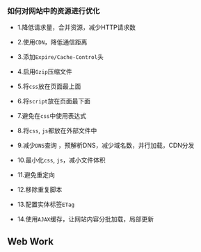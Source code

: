 ### 如何对网站中的资源进行优化

* 1.降低请求量，合并资源，减少HTTP请求数 

* 2.使用`CDN`，降低通信距离 

* 3.添加`Expire/Cache-Control`头 

* 4.启用`Gzip`压缩文件 

* 5.将`css`放在页面最上面 

* 6.将`script`放在页面最下面 

* 7.避免在`css`中使用表达式 

* 8.将`css`, `js`都放在外部文件中 

* 9.减少`DNS`查询 ，预解析DNS，减少域名数，并行加载，CDN分发

* 10.最小化`css`, `js`，减小文件体积 

* 11.避免重定向 

* 12.移除重复脚本 

* 13.配置实体标签`ETag` 

* 14.使用`AJAX`缓存，让网站内容分批加载，局部更新

## Web Work

